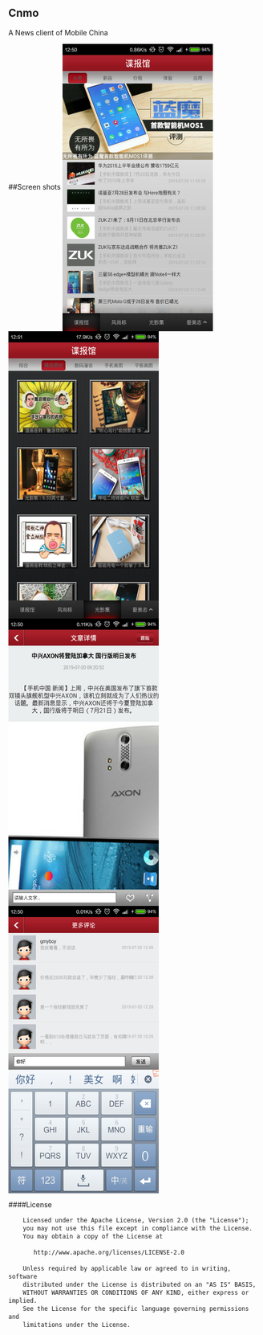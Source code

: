 ## Cnmo
A News client of Mobile China

##Screen shots
<img src="https://github.com/gmyboy/Cnmo/blob/master/screenshots/mian.png" width = "300" height = "572" alt="demo1" align=center />
<img src="https://github.com/gmyboy/Cnmo/blob/master/screenshots/mian2.png" width = "300" height = "572" alt="demo2" align=center />
<img src="https://github.com/gmyboy/Cnmo/blob/master/screenshots/main3.png" width = "300" height = "572" alt="demo3" align=center />
<img src="https://github.com/gmyboy/Cnmo/blob/master/screenshots/main4.png" width = "300" height = "572" alt="demo3" align=center />



####License
    
	
	    Licensed under the Apache License, Version 2.0 (the "License");
	    you may not use this file except in compliance with the License.
	    You may obtain a copy of the License at
	
	       http://www.apache.org/licenses/LICENSE-2.0
	
	    Unless required by applicable law or agreed to in writing, software
	    distributed under the License is distributed on an "AS IS" BASIS,
	    WITHOUT WARRANTIES OR CONDITIONS OF ANY KIND, either express or implied.
	    See the License for the specific language governing permissions and
	    limitations under the License.
